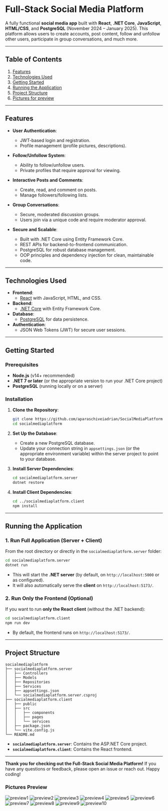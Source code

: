# Full-Stack Social Media Platform

A fully functional **social media app** built with **React**, **.NET Core**, **JavaScript**, **HTML/CSS**, and **PostgreSQL** (November 2024 – January 2025). This platform allows users to create accounts, post content, follow and unfollow other users, participate in group conversations, and much more.

---

## Table of Contents
1. [Features](#features)
2. [Technologies Used](#technologies-used)
3. [Getting Started](#getting-started)
4. [Running the Application](#running-the-application)
5. [Project Structure](#project-structure)
6. [Pictures for preview](#pictures-preview)
---

## Features

- **User Authentication**: 
  - JWT-based login and registration.
  - Profile management (profile pictures, descriptions).

- **Follow/Unfollow System**: 
  - Ability to follow/unfollow users.
  - Private profiles that require approval for viewing.

- **Interactive Posts and Comments**: 
  - Create, read, and comment on posts.
  - Manage followers/following lists.

- **Group Conversations**:
  - Secure, moderated discussion groups.
  - Users join via a unique code and require moderator approval.

- **Secure and Scalable**:
  - Built with .NET Core using Entity Framework Core.
  - REST APIs for backend-to-frontend communication.
  - PostgreSQL for robust database management.
  - OOP principles and dependency injection for clean, maintainable code.

---

## Technologies Used
- **Frontend**: 
  - [React](https://reactjs.org/) with JavaScript, HTML, and CSS.
- **Backend**: 
  - [.NET Core](https://dotnet.microsoft.com/) with Entity Framework Core.
- **Database**: 
  - [PostgreSQL](https://www.postgresql.org/) for data persistence.
- **Authentication**: 
  - JSON Web Tokens (JWT) for secure user sessions.

---

## Getting Started

### Prerequisites
- **Node.js** (v14+ recommended)
- **.NET 7 or later** (or the appropriate version to run your .NET Core project)
- **PostgreSQL** (running locally or on a server)

### Installation
1. **Clone the Repository**:
   ```bash
   git clone https://github.com/aparaschiveiadrian/SocialMediaPlatform.git
   cd socialmediaplatform
   ```
2. **Set Up the Database**:
   - Create a new PostgreSQL database.
   - Update your connection string in `appsettings.json` (or the appropriate environment variable) within the server project to point to your database.

3. **Install Server Dependencies**:
   ```bash
   cd socialmediaplatform.server
   dotnet restore
   ```
4. **Install Client Dependencies**:
   ```bash
   cd ../socialmediaplatform.client
   npm install
   ```

---

## Running the Application

### 1. Run Full Application (Server + Client)
From the root directory or directly in the `socialmediaplatform.server` folder:

```bash
cd socialmediaplatform.server
dotnet run
```

- This will start the **.NET server** (by default, on `http://localhost:5000` or as configured).
- It will also automatically serve the **client** on `http://localhost:5173/`.

### 2. Run Only the Frontend (Optional)
If you want to run **only the React client** (without the .NET backend):

```bash
cd socialmediaplatform.client
npm run dev
```

- By default, the frontend runs on `http://localhost:5173/`.

---

## Project Structure

```
socialmediaplatform
├── socialmediaplatform.server
│   ├── Controllers
│   ├── Models
│   ├── Repositories
│   ├── Services
│   ├── appsettings.json
│   └── socialmediaplatform.server.csproj
├── socialmediaplatform.client
│   ├── public
│   ├── src
│   │   ├── components
│   │   ├── pages
│   │   └── services
│   ├── package.json
│   └── vite.config.js
└── README.md
```

- **`socialmediaplatform.server`**: Contains the ASP.NET Core project.
- **`socialmediaplatform.client`**: Contains the React frontend.

---





**Thank you for checking out the Full-Stack Social Media Platform!** If you have any questions or feedback, please open an issue or reach out. Happy coding!


### Pictures Preview

![preview1](https://imgur.com/8GPMWtU.jpg)
![preview2](https://imgur.com/95L4U6P.jpg)
![preview3](https://imgur.com/pYyQhfd.jpg)
![preview4](https://imgur.com/qJTx3IK.jpg)
![preview5](https://imgur.com/AZJun38.jpg)
![preview6](https://imgur.com/7b3ttxb.jpg)
![preview7](https://imgur.com/CuSsG3Q.jpg)
![preview8](https://imgur.com/3nLefnn.jpg)
![preview9](https://imgur.com/1zzKZ0p.jpg)
![preview10](https://imgur.com/8hAdoxT.jpg)
